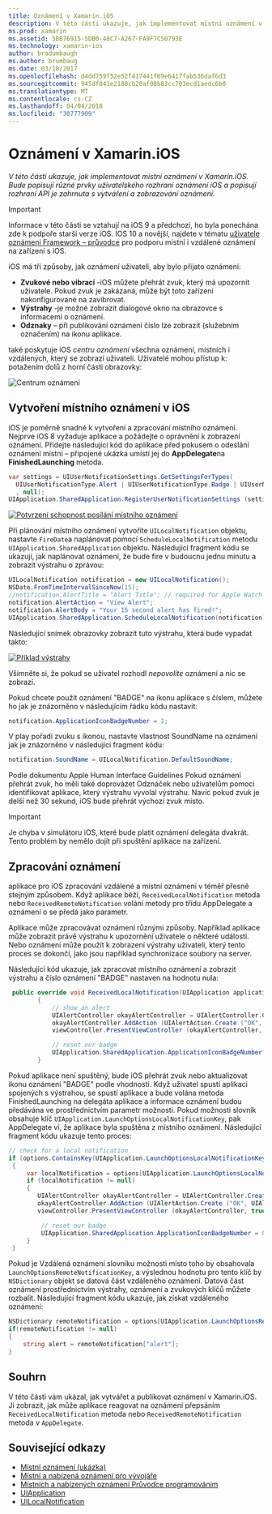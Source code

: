 ```yaml
---
title: Oznámení v Xamarin.iOS
description: V této části ukazuje, jak implementovat místní oznámení v Xamarin.iOS. Bude popisují různé prvky uživatelského rozhraní oznámení iOS a popisují rozhraní API je zahrnuta s vytváření a zobrazování oznámení.
ms.prod: xamarin
ms.assetid: 5BB76915-5DB0-48C7-A267-FA9F7C50793E
ms.technology: xamarin-ios
author: bradumbaugh
ms.author: brumbaug
ms.date: 03/18/2017
ms.openlocfilehash: d4dd759f52e52f417441f69e6417fab536daf6d3
ms.sourcegitcommit: 945df041e2180cb20af08b83cc703ecd1aedc6b0
ms.translationtype: MT
ms.contentlocale: cs-CZ
ms.lasthandoff: 04/04/2018
ms.locfileid: "30777909"
---
```

# <a name="notifications-in-xamarinios"></a>Oznámení v Xamarin.iOS

_V této části ukazuje, jak implementovat místní oznámení v Xamarin.iOS. Bude popisují různé prvky uživatelského rozhraní oznámení iOS a popisují rozhraní API je zahrnuta s vytváření a zobrazování oznámení._

> [!IMPORTANT]
> Informace v této části se vztahují na iOS 9 a předchozí, ho byla ponechána zde k podpoře starší verze iOS. IOS 10 a novější, najdete v tématu [uživatele oznámení Framework – průvodce](~/ios/platform/user-notifications/index.md) pro podporu místní i vzdálené oznámení na zařízení s iOS.

iOS má tři způsoby, jak oznámení uživateli, aby bylo přijato oznámení:

-  **Zvukové nebo vibrací** -iOS můžete přehrát zvuk, který má upozornit uživatele. Pokud zvuk je zakázaná, může být toto zařízení nakonfigurované na zavibrovat.
-  **Výstrahy** -je možné zobrazit dialogové okno na obrazovce s informacemi o oznámení.
-  **Odznaky** – při publikování oznámení číslo lze zobrazit (služebním označením) na ikonu aplikace.


také poskytuje iOS *centru oznámení* všechna oznámení, místních i vzdálených, který se zobrazí uživateli. Uživatelé mohou přístup k: potažením dolů z horní části obrazovky:

 ![](local-notifications-in-ios-images/image13.png "Centrum oznámení")

## <a name="creating-local-notifications-in-ios"></a>Vytvoření místního oznámení v iOS

iOS je poměrně snadné k vytvoření a zpracování místního oznámení.
Nejprve iOS 8 vyžaduje aplikace a požádejte o oprávnění k zobrazení oznámení. Přidejte následující kód do aplikace před pokusem o odeslání oznámení místní – připojené ukázka umístí jej do **AppDelegate**na **FinishedLaunching** metoda.

```csharp
var settings = UIUserNotificationSettings.GetSettingsForTypes(
  UIUserNotificationType.Alert | UIUserNotificationType.Badge | UIUserNotificationType.Sound
  , null);
UIApplication.SharedApplication.RegisterUserNotificationSettings (settings);
```

  [![](local-notifications-in-ios-images/image0-sml.png "Potvrzení schopnost posílání místního oznámení")](local-notifications-in-ios-images/image0.png#lightbox)

Při plánování místního oznámení vytvoříte `UILocalNotification` objektu, nastavte `FireDate`a naplánovat pomocí `ScheduleLocalNotification` metodu `UIApplication.SharedApplication` objektu. Následující fragment kódu se ukazují, jak naplánovat oznámení, že bude fire v budoucnu jednu minutu a zobrazit výstrahu o zprávou:

```csharp
UILocalNotification notification = new UILocalNotification();
NSDate.FromTimeIntervalSinceNow(15);
//notification.AlertTitle = "Alert Title"; // required for Apple Watch notifications
notification.AlertAction = "View Alert";
notification.AlertBody = "Your 15 second alert has fired!";
UIApplication.SharedApplication.ScheduleLocalNotification(notification);
```

Následující snímek obrazovky zobrazit tuto výstrahu, která bude vypadat takto:

  [![](local-notifications-in-ios-images/image2-sml.png "Příklad výstrahy")](local-notifications-in-ios-images/image2.png#lightbox)

Všimněte si, že pokud se uživatel rozhodl *nepovolíte* oznámení a nic se zobrazí.

Pokud chcete použít oznámení "BADGE" na ikonu aplikace s číslem, můžete ho jak je znázorněno v následujícím řádku kódu nastavit:

```csharp
notification.ApplicationIconBadgeNumber = 1;
```

V play pořadí zvuku s ikonou, nastavte vlastnost SoundName na oznámení jak je znázorněno v následující fragment kódu:

```csharp
notification.SoundName = UILocalNotification.DefaultSoundName;
```

Podle dokumentu Apple Human Interface Guidelines Pokud oznámení přehrát zvuk, ho měli také doprovázet Odznáček nebo uživatelům pomoci identifikovat aplikace, který výstrahu vyvolal výstrahu. Navíc pokud zvuk je delší než 30 sekund, iOS bude přehrát výchozí zvuk místo.

> [!IMPORTANT]
> Je chyba v simulátoru iOS, které bude platit oznámení delegáta dvakrát. Tento problém by nemělo dojít při spuštění aplikace na zařízení.

## <a name="handling-notifications"></a>Zpracování oznámení

aplikace pro iOS zpracování vzdálené a místní oznámení v téměř přesně stejným způsobem. Když aplikace běží, `ReceivedLocalNotification` metoda nebo `ReceivedRemoteNotification` volání metody pro třídu AppDelegate a oznámení o se předá jako parametr.

Aplikace může zpracovávat oznámení různými způsoby. Například aplikace může zobrazit právě výstrahu k upozornění uživatele o některé události. Nebo oznámení může použít k zobrazení výstrahy uživateli, který tento proces se dokončí, jako jsou například synchronizace soubory na server.

Následující kód ukazuje, jak zpracovat místního oznámení a zobrazit výstrahu a číslo oznámení "BADGE" nastaven na hodnotu nula:

```csharp
 public override void ReceivedLocalNotification(UIApplication application, UILocalNotification notification)
        {
            // show an alert
            UIAlertController okayAlertController = UIAlertController.Create (notification.AlertAction, notification.AlertBody, UIAlertControllerStyle.Alert);
            okayAlertController.AddAction (UIAlertAction.Create ("OK", UIAlertActionStyle.Default, null));
            viewController.PresentViewController (okayAlertController, true, null);

            // reset our badge
            UIApplication.SharedApplication.ApplicationIconBadgeNumber = 0;
        }
```

Pokud aplikace není spuštěný, bude iOS přehrát zvuk nebo aktualizovat ikonu oznámení "BADGE" podle vhodnosti. Když uživatel spustí aplikaci spojených s výstrahou, se spustí aplikace a bude volána metoda FinishedLaunching na delegáta aplikace a informace oznámení budou předávána ve prostřednictvím parametr možnosti. Pokud možnosti slovník obsahuje klíč `UIApplication.LaunchOptionsLocalNotificationKey`, pak AppDelegate ví, že aplikace byla spuštěna z místního oznámení. Následující fragment kódu ukazuje tento proces:

```csharp
// check for a local notification
if (options.ContainsKey(UIApplication.LaunchOptionsLocalNotificationKey))
 {
     var localNotification = options[UIApplication.LaunchOptionsLocalNotificationKey] as UILocalNotification;
     if (localNotification != null)
     {
        UIAlertController okayAlertController = UIAlertController.Create (localNotification.AlertAction, localNotification.AlertBody, UIAlertControllerStyle.Alert);
        okayAlertController.AddAction (UIAlertAction.Create ("OK", UIAlertActionStyle.Default, null));
        viewController.PresentViewController (okayAlertController, true, null);

         // reset our badge
         UIApplication.SharedApplication.ApplicationIconBadgeNumber = 0;
     }
 }
```

Pokud je Vzdálená oznámení slovníku možnosti místo toho by obsahovala `LaunchOptionsRemoteNotificationKey`, a výslednou hodnotu pro tento klíč by `NSDictionary` objekt se datová část vzdáleného oznámení. Datová část oznámení prostřednictvím výstrahy, oznámení a zvukových klíčů můžete rozbalit. Následující fragment kódu ukazuje, jak získat vzdáleného oznámení:

```csharp
NSDictionary remoteNotification = options[UIApplication.LaunchOptionsRemoteNotificationKey];
if(remoteNotification != null)
{
    string alert = remoteNotification["alert"];
}
```

## <a name="summary"></a>Souhrn

V této části vám ukázal, jak vytvářet a publikovat oznámení v Xamarin.iOS. Ji zobrazit, jak může aplikace reagovat na oznámení přepsáním `ReceivedLocalNotification` metoda nebo `ReceivedRemoteNotification` metoda v `AppDelegate`.


## <a name="related-links"></a>Související odkazy

- [Místní oznámení (ukázka)](https://developer.xamarin.com/samples/monotouch/LocalNotifications)
- [Místní a nabízená oznámení pro vývojáře](https://developer.apple.com/notifications/)
- [Místních a nabízených oznámení Průvodce programováním](https://developer.apple.com/library/prerelease/content/documentation/NetworkingInternet/Conceptual/RemoteNotificationsPG/)
- [UIApplication](http://iosapi.xamarin.com/?link=T%3aMonoTouch.UIKit.UIApplication)
- [UILocalNotification](http://iosapi.xamarin.com/?link=T%3aMonoTouch.UIKit.UILocalNotification)
